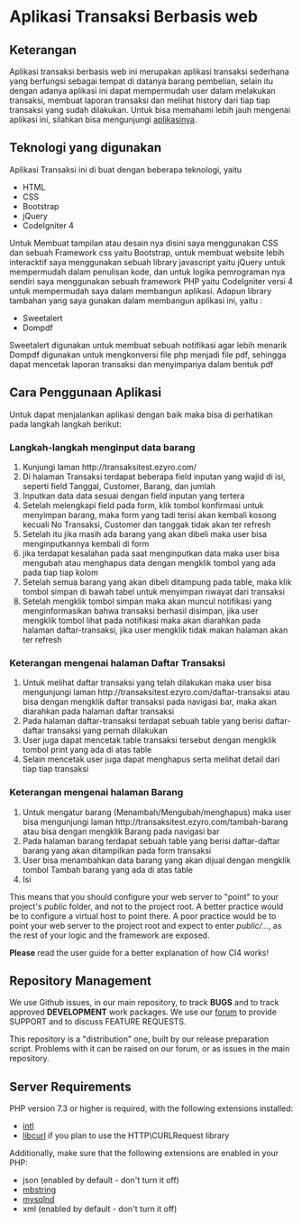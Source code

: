 # Aplikasi Transaksi Berbasis web

## Keterangan

Aplikasi transaksi berbasis web ini merupakan aplikasi transaksi sederhana yang berfungsi sebagai tempat di datanya barang pembelian, selain itu dengan adanya aplikasi ini dapat mempermudah user dalam melakukan transaksi, membuat laporan transaksi dan melihat history dari tiap tiap transaksi yang sudah dilakukan.
Untuk bisa memahami lebih jauh mengenai aplikasi ini, silahkan bisa mengunjungi [aplikasinya](http://transaksitest.ezyro.com/).

## Teknologi yang digunakan

Aplikasi Transaksi ini di buat dengan beberapa teknologi, yaitu
<ul>
<li>HTML</li>
<li>CSS</li>
<li>Bootstrap</li>
<li>jQuery</li>
<li>CodeIgniter 4</li>
</ul>

Untuk Membuat tampilan atau desain nya disini saya menggunakan CSS dan sebuah Framework css yaitu Bootstrap, untuk membuat website lebih interacktif saya menggunakan sebuah library javascript yaitu jQuery untuk mempermudah dalam penulisan kode, dan untuk logika pemrograman nya sendiri saya menggunakan sebuah framework PHP yaitu CodeIgniter versi 4 untuk mempermudah saya dalam membangun aplikasi.
Adapun library tambahan yang saya gunakan dalam membangun aplikasi ini, yaitu :

<ul>
<li>Sweetalert</li>
<li>Dompdf</li>
</ul>

Sweetalert digunakan untuk membuat sebuah notifikasi agar lebih menarik <br>
Dompdf digunakan untuk mengkonversi file php menjadi file pdf, sehingga dapat mencetak laporan transaksi dan menyimpanya dalam bentuk pdf

## Cara Penggunaan Aplikasi

Untuk dapat menjalankan aplikasi dengan baik maka bisa di perhatikan pada langkah langkah berikut:

### Langkah-langkah menginput data barang
<ol>
<li>Kunjungi laman http://transaksitest.ezyro.com/</li>
<li>Di halaman Transaksi terdapat beberapa field inputan yang wajid di isi, seperti field Tanggal, Customer, Barang, dan jumlah</li>
<li>Inputkan data data sesuai dengan field inputan yang tertera</li>
<li>Setelah melengkapi field pada form, klik tombol konfirmasi untuk menyimpan barang, maka form yang tadi terisi akan kembali kosong kecuali No Transaksi, Customer dan tanggak tidak akan ter refresh</li>
<li>Setelah itu jika masih ada barang yang akan dibeli maka user bisa menginputkannya kembali di form</li>
<li>jika terdapat kesalahan pada saat menginputkan data maka user bisa mengubah atau menghapus data dengan mengklik tombol yang ada pada tiap tiap kolom</li>
<li>Setelah semua barang yang akan dibeli ditampung pada table, maka klik tombol simpan di bawah tabel untuk menyimpan riwayat dari transaksi</li>
<li>Setelah mengklik tombol simpan maka akan muncul notifikasi yang menginformasikan bahwa transaksi berhasil disimpan, jika user mengklik tombol lihat pada notifikasi maka akan diarahkan pada halaman daftar-transaksi, jika user mengklik tidak makan halaman akan ter refresh</li>
</ol>

### Keterangan mengenai halaman Daftar Transaksi

<ol>
<li>Untuk melihat daftar transaksi yang telah dilakukan maka user bisa mengunjungi laman http://transaksitest.ezyro.com/daftar-transaksi atau bisa dengan mengklik daftar transaksi pada navigasi bar, maka akan diarahkan pada halaman daftar transaksi</li>
<li>Pada halaman daftar-transaksi terdapat sebuah table yang berisi daftar-daftar transaksi yang pernah dilakukan</li>
<li>User juga dapat mencetak table transaksi tersebut dengan mengklik tombol print yang ada di atas table</li>
<li>Selain mencetak user juga dapat menghapus serta melihat detail dari tiap tiap transaksi</li>
</ol>

### Keterangan mengenai halaman Barang

<ol>
<li>Untuk mengatur barang (Menambah/Mengubah/menghapus) maka user bisa mengunjungi laman http://transaksitest.ezyro.com/tambah-barang atau bisa dengan mengklik Barang pada navigasi bar</li>
<li>Pada halaman barang terdapat sebuah table yang berisi daftar-daftar barang yang akan ditampilkan pada form transaksi</li>
<li>User bisa menambahkan data barang yang akan dijual dengan mengklik tombol Tambah barang yang ada di atas table</li>
<li>Isi</li>
</ol>

This means that you should configure your web server to "point" to your project's *public* folder, and
not to the project root. A better practice would be to configure a virtual host to point there. A poor practice would be to point your web server to the project root and expect to enter *public/...*, as the rest of your logic and the
framework are exposed.

**Please** read the user guide for a better explanation of how CI4 works!

## Repository Management

We use Github issues, in our main repository, to track **BUGS** and to track approved **DEVELOPMENT** work packages.
We use our [forum](http://forum.codeigniter.com) to provide SUPPORT and to discuss
FEATURE REQUESTS.

This repository is a "distribution" one, built by our release preparation script.
Problems with it can be raised on our forum, or as issues in the main repository.

## Server Requirements

PHP version 7.3 or higher is required, with the following extensions installed:

- [intl](http://php.net/manual/en/intl.requirements.php)
- [libcurl](http://php.net/manual/en/curl.requirements.php) if you plan to use the HTTP\CURLRequest library

Additionally, make sure that the following extensions are enabled in your PHP:

- json (enabled by default - don't turn it off)
- [mbstring](http://php.net/manual/en/mbstring.installation.php)
- [mysqlnd](http://php.net/manual/en/mysqlnd.install.php)
- xml (enabled by default - don't turn it off)
